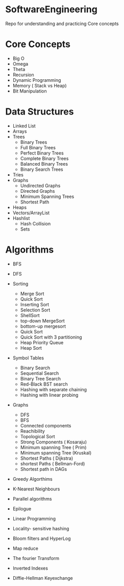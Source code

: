 # SoftwareEngineering
Repo for understanding and practicing Core concepts

# Core Concepts
* Big O
* Omega
* Theta
* Recursion
* Dynamic Programming
* Memory ( Stack vs Heap)
* Bit Manipulation



# Data Structures
* Linked List
* Arrays
* Trees
  * Binary Trees
  * Full Binary Trees
  * Perfect Binary Trees
  * Complete Binary Trees
  * Balanced Binary Trees
  * Binary Search Trees
* Tries
* Graphs
  * Undirected Graphs
  * Directed Graphs
  * Minimum Spanning Trees
  * Shortest Path
* Heaps
* Vectors/ArrayList
* Hashlist
  * Hash Collision
  * Sets

# Algorithms
* BFS
* DFS
* Sorting 
  * Merge Sort
  * Quick Sort
  * Inserting Sort
  * Selection Sort
  * ShellSort
  * top-down MergeSort
  * bottom-up mergesort
  * Quick Sort
  * Quick Sort with 3 partitioning
  * Heap Priority Queue
  * Heap Sort
* Symbol Tables
  * Binary Search
  * Sequential Search
  * Binary Tree Search
  * Red-Black BST search
  * Hashing with separate chaining
  * Hashing with linear probing
* Graphs
  * DFS
  * BFS
  * Connected components
  * Reachibility
  * Topological Sort
  * Strong Components ( Kosaraju)
  * Minimum spanning Tree ( Prim)
  * Minimum spanning Tree (Kruskal)
  * Shortest Paths ( Dijkstra)
  * shortest Paths ( Bellman-Ford)
  * Shortest path in DAGs

* Greedy Algorthims
* K-Nearest Neighbours
* Parallel algorithms
* Epilogue
* Linear Programming
* Locality- sensitive hashing
* Bloom filters and HyperLog
* Map reduce
* The fourier Transform
* Inverted Indexes
* Diffie-Hellman Keyexchange
